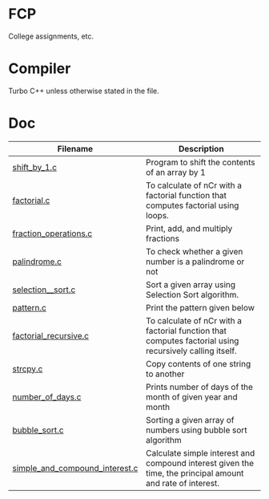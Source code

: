 # FCP
College assignments, etc.

# Compiler
Turbo C++ unless otherwise stated in the file.

# Doc
|Filename|Description|
|--------|-----------|
|[shift_by_1.c](https://github.com/meetmangukiya/FCP/blob/master/src/shift_by_1.c)|Program to shift the contents of an array by 1|
|[factorial.c](https://github.com/meetmangukiya/FCP/blob/master/src/factorial.c)|To calculate of nCr with a factorial function that computes factorial using loops.|
|[fraction_operations.c](https://github.com/meetmangukiya/FCP/blob/master/src/fraction_operations.c)|Print, add, and multiply fractions|
|[palindrome.c](https://github.com/meetmangukiya/FCP/blob/master/src/palindrome.c)|To check whether a given number is a palindrome or not|
|[selection__sort.c](https://github.com/meetmangukiya/FCP/blob/master/src/selection__sort.c)|Sort a given array using Selection Sort algorithm.|
|[pattern.c](https://github.com/meetmangukiya/FCP/blob/master/src/pattern.c)|Print the pattern given below|
|[factorial_recursive.c](https://github.com/meetmangukiya/FCP/blob/master/src/factorial_recursive.c)|To calculate of nCr with a factorial function that computes factorial using recursively calling itself.|
|[strcpy.c](https://github.com/meetmangukiya/FCP/blob/master/src/strcpy.c)|Copy contents of one string to another|
|[number_of_days.c](https://github.com/meetmangukiya/FCP/blob/master/src/number_of_days.c)|Prints number of days of the month of given year and month|
|[bubble_sort.c](https://github.com/meetmangukiya/FCP/blob/master/src/bubble_sort.c)|Sorting a given array of numbers using bubble sort algorithm|
|[simple_and_compound_interest.c](https://github.com/meetmangukiya/FCP/blob/master/src/simple_and_compound_interest.c)|Calculate simple interest and compound interest given the time, the principal amount and rate of interest.|
